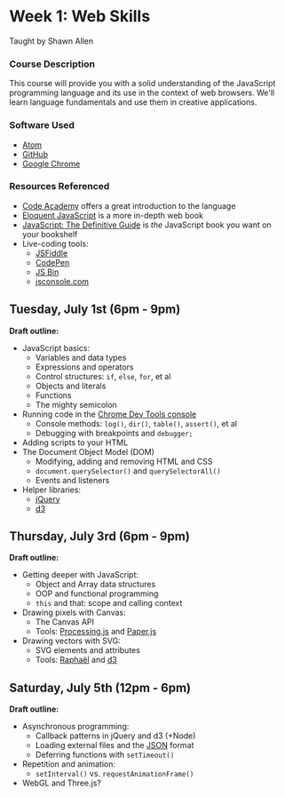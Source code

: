 # Week 1: Web Skills

Taught by Shawn Allen

### Course Description
This course will provide you with a solid understanding of the JavaScript
programming language and its use in the context of web browsers. We'll learn
language fundamentals and use them in creative applications.

### Software Used
* [Atom](http://atom.io)
* [GitHub](https://github.com)
* [Google Chrome](https://www.google.com/chrome/browser/)

### Resources Referenced
* [Code Academy](http://www.codecademy.com/tracks/javascript) offers a great introduction to the language
* [Eloquent JavaScript](http://eloquentjavascript.net/contents.html) is a more in-depth web book
* [JavaScript: The Definitive Guide](http://www.amazon.com/gp/product/0596805527) is *the* JavaScript book you want on your bookshelf
* Live-coding tools:
  - [JSFiddle](http://jsfiddle.net)
  - [CodePen](http://codepen.io)
  - [JS Bin](http://jsbin.com/)
  - [jsconsole.com](http://jsconsole.com)

## Tuesday, July 1st (6pm - 9pm)
**Draft outline:**

* JavaScript basics:
  - Variables and data types
  - Expressions and operators
  - Control structures: `if`, `else`, `for`, et al
  - Objects and literals
  - Functions
  - The mighty semicolon
* Running code in the [Chrome Dev Tools console](https://developer.chrome.com/devtools/docs/console)
  - Console methods: `log()`, `dir()`, `table()`, `assert()`, et al
  - Debugging with breakpoints and `debugger;`
* Adding scripts to your HTML
* The Document Object Model (DOM)
  - Modifying, adding and removing HTML and CSS
  - `document.querySelector()` and `querySelectorAll()`
  - Events and listeners
* Helper libraries:
  - [jQuery](http://jquery.com)
  - [d3](http://d3js.org)

## Thursday, July 3rd (6pm - 9pm)
**Draft outline:**

* Getting deeper with JavaScript:
  - Object and Array data structures
  - OOP and functional programming
  - `this` and that: scope and calling context
* Drawing pixels with Canvas:
  - The Canvas API
  - Tools: [Processing.js](http://processingjs.org/) and [Paper.js](http://paperjs.org/)
* Drawing vectors with SVG:
  - SVG elements and attributes
  - Tools: [Raphaël](http://raphaeljs.com/) and [d3](http://d3js.org)

## Saturday, July 5th (12pm - 6pm)
**Draft outline:**

* Asynchronous programming:
  - Callback patterns in jQuery and d3 (+Node)
  - Loading external files and the [JSON](http://en.wikipedia.org/wiki/JSON) format
  - Deferring functions with `setTimeout()`
* Repetition and animation:
  - `setInterval()` vs. `requestAnimationFrame()`
* WebGL and Three.js?
